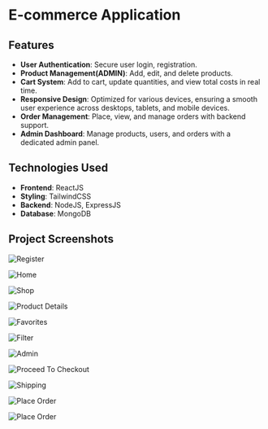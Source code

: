 # E-commerce Application

## Features
- **User Authentication**: Secure user login, registration.
- **Product Management(ADMIN)**: Add, edit, and delete products.
- **Cart System**: Add to cart, update quantities, and view total costs in real time.
- **Responsive Design**: Optimized for various devices, ensuring a smooth user experience across desktops, tablets, and mobile devices.
- **Order Management**: Place, view, and manage orders with backend support.
- **Admin Dashboard**: Manage products, users, and orders with a dedicated admin panel.

## Technologies Used
- **Frontend**: ReactJS
- **Styling**: TailwindCSS
- **Backend**: NodeJS, ExpressJS
- **Database**: MongoDB

## Project Screenshots

![Register](https://github.com/user-attachments/assets/6644aff8-22e7-4b7a-b1e7-b8953708afe3)

![Home](https://github.com/user-attachments/assets/85ce455d-e29c-4a7a-8c63-64eff893b4f9)

![Shop](https://github.com/user-attachments/assets/52bfaa80-649b-4761-9df0-ce5d00b51eaa)

![Product Details](https://github.com/user-attachments/assets/e94d9a86-0491-448d-baa6-868331bdec73)

![Favorites](https://github.com/user-attachments/assets/a3593ff1-d122-435e-9176-24cc19681084)

![Filter](https://github.com/user-attachments/assets/24a8d897-0193-4cc9-b9a9-de04c0ec5603)

![Admin](https://github.com/user-attachments/assets/8ebbb4a8-baaa-4bd7-9f12-1637dc5ecf31)

![Proceed To Checkout](https://github.com/user-attachments/assets/6f4841cf-495c-45e7-9208-d502b78db9f5)

![Shipping](https://github.com/user-attachments/assets/4a09749b-ac55-4ae4-a537-5cf3e80c38fc)

![Place Order](https://github.com/user-attachments/assets/1be53fc9-21d2-4ba7-a989-930402674705)

![Place Order](https://github.com/user-attachments/assets/6a236ff7-8948-4229-b89e-f846ca40cddd)





